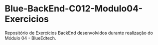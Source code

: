 # Blue-BackEnd-C012-Modulo04-Exercicios
Repositório de Exercícios BackEnd desenvolvidos durante realização do Módulo 04 - BlueEdtech.
